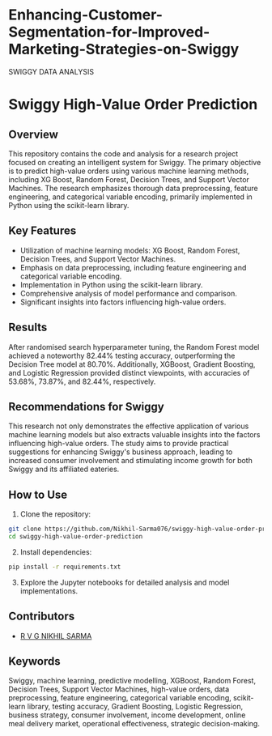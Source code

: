 # Enhancing-Customer-Segmentation-for-Improved-Marketing-Strategies-on-Swiggy
SWIGGY DATA ANALYSIS

# Swiggy High-Value Order Prediction

## Overview

This repository contains the code and analysis for a research project focused on creating an intelligent system for Swiggy. The primary objective is to predict high-value orders using various machine learning methods, including XG Boost, Random Forest, Decision Trees, and Support Vector Machines. The research emphasizes thorough data preprocessing, feature engineering, and categorical variable encoding, primarily implemented in Python using the scikit-learn library.

## Key Features

- Utilization of machine learning models: XG Boost, Random Forest, Decision Trees, and Support Vector Machines.
- Emphasis on data preprocessing, including feature engineering and categorical variable encoding.
- Implementation in Python using the scikit-learn library.
- Comprehensive analysis of model performance and comparison.
- Significant insights into factors influencing high-value orders.

## Results

After randomised search hyperparameter tuning, the Random Forest model achieved a noteworthy 82.44% testing accuracy, outperforming the Decision Tree model at 80.70%. Additionally, XGBoost, Gradient Boosting, and Logistic Regression provided distinct viewpoints, with accuracies of 53.68%, 73.87%, and 82.44%, respectively.

## Recommendations for Swiggy

This research not only demonstrates the effective application of various machine learning models but also extracts valuable insights into the factors influencing high-value orders. The study aims to provide practical suggestions for enhancing Swiggy's business approach, leading to increased consumer involvement and stimulating income growth for both Swiggy and its affiliated eateries.

## How to Use

1. Clone the repository:

```bash
git clone https://github.com/Nikhil-Sarma076/swiggy-high-value-order-prediction.git
cd swiggy-high-value-order-prediction
```

2. Install dependencies:

```bash
pip install -r requirements.txt
```

3. Explore the Jupyter notebooks for detailed analysis and model implementations.

## Contributors

- [R V G NIKHIL SARMA](https://github.com/Nikhil-Sarma076)

## Keywords

Swiggy, machine learning, predictive modelling, XGBoost, Random Forest, Decision Trees, Support Vector Machines, high-value orders, data preprocessing, feature engineering, categorical variable encoding, scikit-learn library, testing accuracy, Gradient Boosting, Logistic Regression, business strategy, consumer involvement, income development, online meal delivery market, operational effectiveness, strategic decision-making.
